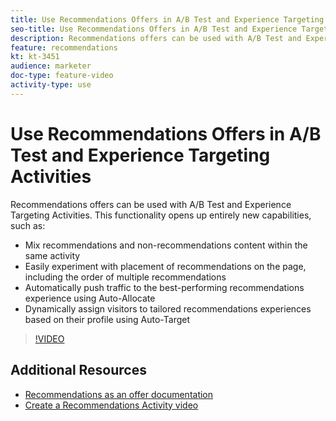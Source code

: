 ```yaml
---
title: Use Recommendations Offers in A/B Test and Experience Targeting Activities
seo-title: Use Recommendations Offers in A/B Test and Experience Targeting Activities in Adobe Target
description: Recommendations offers can be used with A/B Test and Experience Targeting Activities.
feature: recommendations
kt: kt-3451
audience: marketer
doc-type: feature-video
activity-type: use
---
```


# Use Recommendations Offers in A/B Test and Experience Targeting Activities

Recommendations offers can be used with A/B Test and Experience Targeting Activities. This functionality opens up entirely new capabilities, such as:

* Mix recommendations and non-recommendations content within the same activity
* Easily experiment with placement of recommendations on the page, including the order of multiple recommendations
* Automatically push traffic to the best-performing recommendations experience using Auto-Allocate
* Dynamically assign visitors to tailored recommendations experiences based on their profile using Auto-Target

>[!VIDEO](https://video.tv.adobe.com/v/28878?quality=12)

## Additional Resources

* [Recommendations as an offer documentation](https://docs.adobe.com/content/help/en/target/using/recommendations/recommendations-as-an-offer.html)
* [Create a Recommendations Activity video](create-a-recommendations-activity.md)
